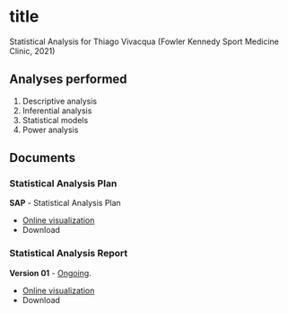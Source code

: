 <!-- Instructions -->

<!-- - substitute xxx by the analysis code -->
<!-- - v01: substitute milestone in mmm01/mmm02 -->
<!-- - v02: substitute project in ppp01/ppp02 -->
<!-- - Remove this block -->

# title

Statistical Analysis for Thiago Vivacqua (Fowler Kennedy Sport Medicine Clinic, 2021)

## Analyses performed

1. Descriptive analysis
1. Inferential analysis
1. Statistical models
1. Power analysis

## Documents

### Statistical Analysis Plan

**SAP** - Statistical Analysis Plan

- [Online visualization][sapviz-v01]
- Download
<!-- - [Download][sappdf-v01] -->

[sapviz-v01]: report/SAP_analise_dados_TV_2021-v01.md
[sappdf-v01]: report/SAP_analise_dados_TV_2021-v01.pdf?raw=true

### Statistical Analysis Report

<!-- **Version 02** - [Ongoing][v02-project]. -->
<!-- <\!-- **Version 02** - [Concluded][v02-project]. -\-> -->

<!-- - [Online visualization][reportviz-v02] -->
<!-- - Download -->
<!-- <\!-- - [Download][pdf-v02] -\-> -->

<!-- --- -->

**Version 01** - [Ongoing][v01-project].
<!-- **Version 01** - [Concluded][v01-project]. -->

- [Online visualization][reportviz-v01]
- Download
<!-- - [Download][pdf-v01] -->

[milestone-v01]: https://github.com/philsf-biostat/analise_dados_TV_2021/milestone/1
[reportviz-v01]: report/analise_dados_TV_2021-v01.md
[docx-v01]: report/analise_dados_TV_2021-v01.docx?raw=true
[pdf-v01]: report/analise_dados_TV_2021-v01.pdf?raw=true
[v01-project]: https://github.com/philsf-biostat/analise_dados_TV_2021/projects/1

[milestone-v02]: https://github.com/philsf-biostat/analise_dados_TV_2021/milestone/mmm02
[reportviz-v02]: report/analise_dados_TV_2021-v02.md
[docx-v02]: report/analise_dados_TV_2021-v02.docx?raw=true
[pdf-v02]: report/analise_dados_TV_2021-v02.pdf?raw=true
[v02-project]: https://github.com/philsf-biostat/analise_dados_TV_2021/projects/ppp02
